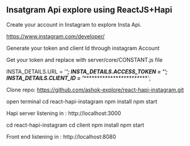 
Insatgram Api explore using ReactJS+Hapi
----------------------------------------

Create your account in Instagram to explore Insta Api.

https://www.instagram.com/developer/

Generate your token and client Id through instagram Account

Get your token and replace with server/core/CONSTANT.js file

INSTA_DETAILS.URL = '***************************'; 
INSTA_DETAILS.ACCESS_TOKEN = '************************'; 
INSTA_DETAILS.CLIENT_ID = '***************************';

Clone repo: https://github.com/ashok-explore/react-hapi-instagram.git

open terminal 
cd react-hapi-instagram
npm install
npm start

Hapi server listening in : http://localhost:3000

cd react-hapi-instagram
cd client
npm install
npm start

Front end listening in : http://localhost:8080
